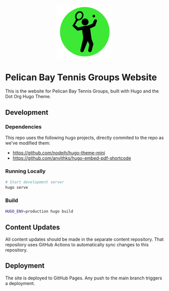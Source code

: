 <p align="center">
    <img src="assets/logo.png" width="35%" align="center" alt="logo">
</p>

# Pelican Bay Tennis Groups Website

This is the website for Pelican Bay Tennis Groups, built with Hugo and the Dot Org Hugo Theme.

## Development

### Dependencies

This repo uses the following hugo projects, directly commited to the repo as we've modified them:

- <https://github.com/nodejh/hugo-theme-mini>
- <https://github.com/anvithks/hugo-embed-pdf-shortcode>

### Running Locally

```bash
# Start development server
hugo serve
```

### Build

```bash
HUGO_ENV=production hugo build
```

## Content Updates

All content updates should be made in the separate content repository. That repository uses GitHub Actions to automatically sync changes to this repository.

## Deployment

The site is deployed to GitHub Pages. Any push to the main branch triggers a deployment.
